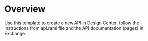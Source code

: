 # Overview

Use this template to create a new API in Design Center. follow the instructions from api.raml file and the API documentation (pages) in Exchange.